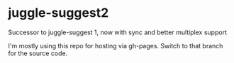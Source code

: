 # juggle-suggest2
Successor to juggle-suggest 1, now with sync and better multiplex support

I'm mostly using this repo for hosting via gh-pages. Switch to that branch for the source code.
